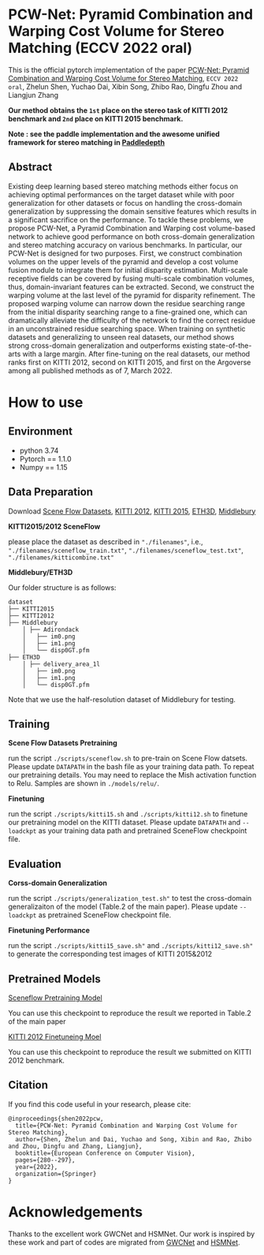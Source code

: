 # PCW-Net: Pyramid Combination and Warping Cost Volume for Stereo Matching (ECCV 2022 oral)
This is the official pytorch implementation of the paper [PCW-Net: Pyramid Combination and Warping
Cost Volume for Stereo Matching](https://link.springer.com/chapter/10.1007/978-3-031-19824-3_17), `ECCV 2022 oral`, Zhelun Shen, Yuchao Dai, Xibin Song, Zhibo Rao, Dingfu Zhou and Liangjun Zhang 

[comment]: <> ([\[Arxiv\]]&#40;https://arxiv.org/abs/2104.04314&#41;.)

**Our method obtains the `1st` place on the stereo task of KITTI 2012 benchmark and `2nd` place on KITTI 2015 benchmark.**

**Note : see the paddle implementation and the awesome unified framework for stereo matching in [Paddledepth](https://github.com/PaddlePaddle/PaddleDepth)**

[comment]: <> (Camera ready version and supplementary Materials can be found in [\[CVPR official website\]]&#40;https://openaccess.thecvf.com/content/CVPR2021/html/Shen_CFNet_Cascade_and_Fused_Cost_Volume_for_Robust_Stereo_Matching_CVPR_2021_paper.html&#41;)

## Abstract
Existing deep learning based stereo matching methods either focus on 
achieving optimal performances on the target dataset while with poor generalization for other datasets 
or focus on handling the cross-domain generalization 
by suppressing the domain sensitive features which results in a significant sacrifice on the performance. 
To tackle these problems, we propose PCW-Net, a Pyramid Combination and Warping cost volume-based network 
to achieve good performance on both cross-domain generalization and stereo matching 
accuracy on various benchmarks. 
In particular, our PCW-Net is designed for two purposes. First, we construct combination volumes 
on the upper levels of the pyramid and develop a cost volume fusion module to integrate them 
for initial disparity estimation. Multi-scale receptive fields can be covered by 
fusing multi-scale combination volumes, thus, domain-invariant features can be extracted. 
Second, we construct the warping volume at the last level of the pyramid for disparity refinement. 
The proposed warping volume can narrow down the 
residue searching range from the initial disparity searching range to a fine-grained one, 
which can dramatically alleviate the difficulty of the network to 
find the correct residue in an unconstrained residue searching space. 
When training on synthetic datasets and generalizing to unseen real datasets, 
our method shows strong cross-domain generalization and outperforms 
existing state-of-the-arts with a large margin. After fine-tuning on the real datasets, 
our method ranks first on KITTI 2012, second on KITTI 2015, and first on the Argoverse among all published methods as of 7, March 2022.

# How to use
## Environment
* python 3.74
* Pytorch == 1.1.0
* Numpy == 1.15
## Data Preparation
Download [Scene Flow Datasets](https://lmb.informatik.uni-freiburg.de/resources/datasets/SceneFlowDatasets.en.html), [KITTI 2012](http://www.cvlibs.net/datasets/kitti/eval_stereo_flow.php?benchmark=stereo), [KITTI 2015](http://www.cvlibs.net/datasets/kitti/eval_scene_flow.php?benchmark=stereo), [ETH3D](https://www.eth3d.net/), [Middlebury](https://vision.middlebury.edu/stereo/)

**KITTI2015/2012 SceneFlow**

please place the dataset as described in `"./filenames"`, i.e., `"./filenames/sceneflow_train.txt"`, `"./filenames/sceneflow_test.txt"`, `"./filenames/kitticombine.txt"`

**Middlebury/ETH3D**

Our folder structure is as follows:
```
dataset
├── KITTI2015
├── KITTI2012
├── Middlebury
    │ ├── Adirondack
    │   ├── im0.png
    │   ├── im1.png
    │   └── disp0GT.pfm
├── ETH3D
    │ ├── delivery_area_1l
    │   ├── im0.png
    │   ├── im1.png
    │   └── disp0GT.pfm
```
Note that we use the half-resolution dataset of Middlebury for testing. 
## Training
**Scene Flow Datasets Pretraining**

run the script `./scripts/sceneflow.sh` to pre-train on Scene Flow datsets. Please update `DATAPATH` in the bash file as your training data path.
To repeat our pretraining details. You may need to replace the Mish activation function to Relu.  Samples are shown in `./models/relu/`.

**Finetuning**

run the script `./scripts/kitti15.sh` and `./scripts/kitti12.sh` to finetune our pretraining model on the KITTI dataset. Please update `DATAPATH` and `--loadckpt` as your training data path and pretrained SceneFlow checkpoint file.
## Evaluation
**Corss-domain Generalization**

run the script `./scripts/generalization_test.sh"` to test the cross-domain generalizaiton of the model (Table.2 of the main paper). Please update `--loadckpt` as pretrained SceneFlow checkpoint file.

**Finetuning Performance**

run the script `./scripts/kitti15_save.sh"` and `./scripts/kitti12_save.sh"` to generate the corresponding test images of KITTI 2015&2012

## Pretrained Models

[Sceneflow Pretraining Model](https://drive.google.com/file/d/18HglItUO7trfi-klXzqLq7KIDwPSVdAM/view?usp=sharing)

You can use this checkpoint to reproduce the result we reported in Table.2 of the main paper

[KITTI 2012 Finetuneing Moel](https://drive.google.com/file/d/14MANgQJ15Qzukv9SoL9MYobg5xUjE-u0/view?usp=sharing)

You can use this checkpoint to reproduce the result we submitted on KITTI 2012 benchmark.

## Citation

If you find this code useful in your research, please cite:

```
@inproceedings{shen2022pcw,
  title={PCW-Net: Pyramid Combination and Warping Cost Volume for Stereo Matching},
  author={Shen, Zhelun and Dai, Yuchao and Song, Xibin and Rao, Zhibo and Zhou, Dingfu and Zhang, Liangjun},
  booktitle={European Conference on Computer Vision},
  pages={280--297},
  year={2022},
  organization={Springer}
}

```

# Acknowledgements

Thanks to the excellent work GWCNet and HSMNet. Our work is inspired by these work and part of codes are migrated from [GWCNet](https://github.com/xy-guo/GwcNet) and [HSMNet](https://github.com/gengshan-y/high-res-stereo).
